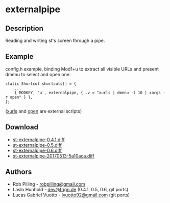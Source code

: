 externalpipe
============

Description
-----------

Reading and writing st's screen through a pipe.

Example
-------

config.h example, binding Mod1+u to extract all visible URLs and present
dmenu to select and open one:

	static Shortcut shortcuts[] = {
		...
		{ MODKEY, 'u', externalpipe, { .v = "xurls | dmenu -l 10 | xargs -r open" } },
	};

([xurls](https://raw.github.com/bobrippling/perlbin/master/xurls) and
[open](https://github.com/bobrippling/open) are external scripts)


Download
--------

* [st-externalpipe-0.4.1.diff](st-externalpipe-0.4.1.diff)
* [st-externalpipe-0.5.diff](st-externalpipe-0.5.diff)
* [st-externalpipe-0.6.diff](st-externalpipe-0.6.diff)
* [st-externalpipe-20170513-5a10aca.diff](st-externalpipe-20170513-5a10aca.diff)

Authors
-------

 * Rob Pilling - <robpilling@gmail.com>
 * Laslo Hunhold - <dev@frign.de> (0.4.1, 0.5, 0.6, git ports)
 * Lucas Gabriel Vuotto - <lvuotto92@gmail.com> (git ports)
